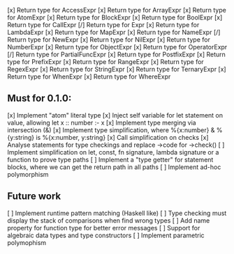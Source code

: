 [x] Return type for AccessExpr
[x] Return type for ArrayExpr
[x] Return type for AtomExpr
[x] Return type for BlockExpr
[x] Return type for BoolExpr
[x] Return type for CallExpr
[/] Return type for Expr
[x] Return type for LambdaExpr
[x] Return type for MapExpr
[x] Return type for NameExpr
[/] Return type for NewExpr
[x] Return type for NilExpr
[x] Return type for NumberExpr
[x] Return type for ObjectExpr
[x] Return type for OperatorExpr
[/] Return type for PartialFuncExpr
[x] Return type for PostfixExpr
[x] Return type for PrefixExpr
[x] Return type for RangeExpr
[x] Return type for RegexExpr
[x] Return type for StringExpr
[x] Return type for TernaryExpr
[x] Return type for WhenExpr
[x] Return type for WhereExpr

## Must for 0.1.0:

[x] Implement "atom" literal type
[x] Inject self variable for let statement on value, allowing  let x :: number :- x
[x] Implement type merging via intersection (&)
[x] Implement type simplification, where %{x:number} & %{y:string} is %{x:number, y:string}
[x] Call simplification on checks
[x] Analyse statements for type checkings and replace ->code for ->check()
[ ] Implement simplification on let, const, fn signature, lambda signature or a function to prove type paths
[ ] Implement a "type getter" for statement blocks, where we can get the return path in all paths
[ ] Implement ad-hoc polymorphism

## Future work

[ ] Implement runtime pattern matching (Haskell like)
[ ] Type checking must display the stack of comparisons when find wrong types
[ ] Add name property for function type for better error messages
[ ] Support for algebraic data types and type constructors
[ ] Implement parametric polymophism
